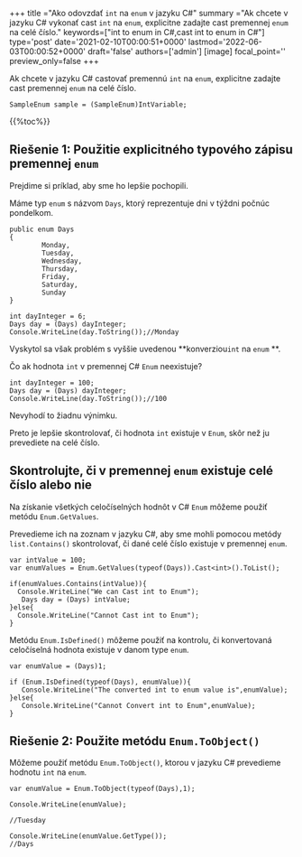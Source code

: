 +++
title   ="Ako odovzdať `int` na `enum` v jazyku C#"
summary ="Ak chcete v jazyku C# vykonať cast `int` na `enum`, explicitne zadajte cast premennej `enum` na celé číslo."
keywords=["int to enum in C#,cast int to enum in C#"]
type='post'
date='2021-02-10T00:00:51+0000'
lastmod='2022-06-03T00:00:52+0000'
draft='false'
authors=['admin']
[image]
focal_point=''
preview_only=false
+++

Ak chcete v jazyku C# castovať premennú `int` na `enum`, explicitne zadajte cast premennej `enum` na celé číslo.

```
SampleEnum sample = (SampleEnum)IntVariable;
```

{{%toc%}}

## Riešenie 1: Použitie explicitného typového zápisu premennej `enum` 

Prejdime si príklad, aby sme ho lepšie pochopili.

Máme typ `enum` s názvom `Days`, ktorý reprezentuje dni v týždni počnúc pondelkom.

```
public enum Days
{
        Monday,  
        Tuesday,  
        Wednesday,  
        Thursday,  
        Friday,  
        Saturday,  
        Sunday
}

int dayInteger = 6;
Days day = (Days) dayInteger;
Console.WriteLine(day.ToString());//Monday
```

Vyskytol sa však problém s vyššie uvedenou **konverziou`int` na `enum` **.

Čo ak hodnota `int` v premennej C# `Enum` neexistuje?

```
int dayInteger = 100;
Days day = (Days) dayInteger;
Console.WriteLine(day.ToString());//100
```

Nevyhodí to žiadnu výnimku.

Preto je lepšie skontrolovať, či hodnota `int` existuje v `Enum`, skôr než ju prevediete na celé číslo.

## Skontrolujte, či v premennej `enum` existuje celé číslo alebo nie

Na získanie všetkých celočíselných hodnôt v C# `Enum` môžeme použiť metódu `Enum.GetValues`.

Prevedieme ich na zoznam v jazyku C#, aby sme mohli pomocou metódy `list.Contains()` skontrolovať, či dané celé číslo existuje v premennej `enum`.

```
var intValue = 100;
var enumValues = Enum.GetValues(typeof(Days)).Cast<int>().ToList();

if(enumValues.Contains(intValue)){
  Console.WriteLine("We can Cast int to Enum");  
   Days day = (Days) intValue;
}else{
  Console.WriteLine("Cannot Cast int to Enum");
}

```
Metódu `Enum.IsDefined()` môžeme použiť na kontrolu, či konvertovaná celočíselná hodnota existuje v danom type `enum`.  

```
var enumValue = (Days)1;

if (Enum.IsDefined(typeof(Days), enumValue)){
   Console.WriteLine("The converted int to enum value is",enumValue);
}else{
   Console.WriteLine("Cannot Convert int to Enum",enumValue);
}
```


## Riešenie 2: Použite metódu `Enum.ToObject()` 

Môžeme použiť metódu `Enum.ToObject()`, ktorou v jazyku C# prevedieme hodnotu `int` na `enum`.

```
var enumValue = Enum.ToObject(typeof(Days),1);

Console.WriteLine(enumValue);

//Tuesday

Console.WriteLine(enumValue.GetType());
//Days

```





